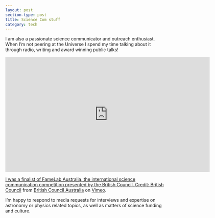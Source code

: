 ```yaml
---
layout: post
section-type: post
title: Science Com stuff
category: tech
---
```


I am also a passionate science communicator and outreach enthusiast. When I’m not peering at the Universe I spend my time talking about it through radio, writing and award winning public talks!

<iframe src="https://player.vimeo.com/video/178019563" width="640" height="360" frameborder="0" webkitallowfullscreen mozallowfullscreen allowfullscreen></iframe>
<p><a href="https://vimeo.com/178019563">I was a finalist of FameLab Australia, the international science communication competition presented by the British Council. Credit: British Council</a> from <a href="https://vimeo.com/bcaustralia">British Council Australia</a> on <a href="https://vimeo.com">Vimeo</a>.</p>


I’m happy to respond to media requests for interviews and expertise on astronomy or physics related topics, as well as matters of science funding and culture.
<!-- 
Previous credits included: ABC Radio National, ABC 720, ABC Melbourne, RTR-FM, Joy FM, 6EBA FM, Physics World, Guru Magazine, Institute of Physics magazine.



<a href="http://s3-ap-southeast-2.amazonaws.com/icrar.org/wp-content/uploads/2017/02/08135409/UWA-Toby-Brown-Facebook02.145712.jpg"><img class=" wp-image-15086" src="http://s3-ap-southeast-2.amazonaws.com/icrar.org/wp-content/uploads/2017/02/08135409/UWA-Toby-Brown-Facebook02.145712-300x180.jpg" alt="I was a finalist of FameLab Australia, the international science communication competition presented by the British Council. Credit: British Council" width="817" height="490" /></a>
<p style="text-align: center;"><em>I was a finalist of FameLab Australia, the international science communication competition presented by the British Council. Credit: British Council</em></p>
&nbsp;

<iframe src="https://player.vimeo.com/video/178019563" width="640" height="360" frameborder="0" allowfullscreen="allowfullscreen"></iframe>

<a href="https://vimeo.com/178019563">FameLab 2016 - Toby Brown</a> from <a href="https://vimeo.com/bcaustralia">British Council Australia</a> on <a href="https://vimeo.com">Vimeo</a>.

<iframe style="margin: 0 auto;" src="//www.youtube.com/embed/elVZPjGfXNg" width="560" height="315" frameborder="0" allowfullscreen="allowfullscreen"></iframe>

Here's a video of me talking about dark matter.

&nbsp;
<p id="sec:Media" style="text-align: center;"><span class="lead">***</span></p>
<p style="text-align: center;"><span class="lead">Media Enquires</span></p>
<p style="text-align: left;">I'm happy to respond to media requests for interviews and expertise on astronomy or physics related topics, as well as matters of science funding and culture.</p>
<p style="text-align: left;">Previous credits included: ABC Radio National, ABC 720, ABC Melbourne, RTR-FM, Joy FM, 6EBA FM, Physics World, Guru Magazine, Institute of Physics magazine.</p>
<p style="text-align: center;"><span class="lead">***</span></p> -->